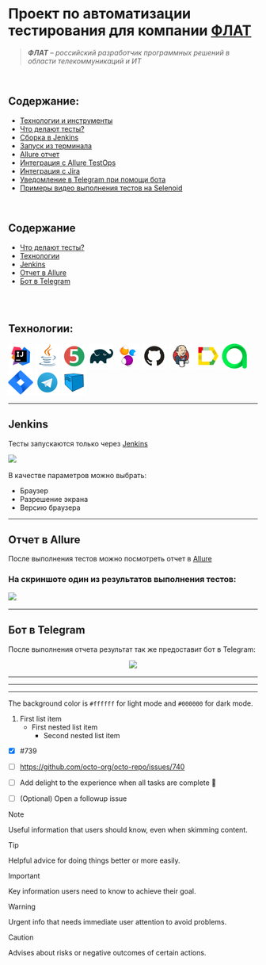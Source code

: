 # Проект по автоматизации тестирования для компании [ФЛАТ](https://flat-soft.ru/)
> _**ФЛАТ** – российский разработчик программных решений в области телекоммуникаций и ИТ_

</br>

## Содержание:
* <a href="#tools">Технологии и инструменты</a>
* <a href="#tests">Что делают тесты?</a>
* <a href="#jenkins">Сборка в Jenkins</a>
* <a href="#console">Запуск из терминала</a>
* <a href="#allure">Allure отчет</a>
* <a href="#allure-testops">Интеграция с Allure TestOps</a>
* <a href="#jira">Интеграция с Jira</a>
* <a href="#telegram">Уведомление в Telegram при помощи бота</a>
* <a href="#video">Примеры видео выполнения тестов на Selenoid</a>
</br>


## Содержание
* <a href="#tests">Что делают тесты?</a>
* <a href="#tools">Технологии</a>
* <a href="#jenkins">Jenkins</a>
* <a href="#allure">Отчет в Allure</a>
* <a href="#telegramBot">Бот в Telegram</a>
##
</br>




<a id="tools"></a>
## Технологии:

<p align="left">  
<a href="https://www.jetbrains.com/idea"><img src="img/icons/Intelij_IDEA.svg" width="50" height="50"   alt="Intellij IDEA"/></a>  
<a href="https://www.java.com"><img src="img/icons/Java.svg" width="50" height="50"                     alt="Java"/></a>  
<a href="https://junit.org/junit5"><img src="img/icons/JUnit5.svg" width="50" height="50"               alt="JUnit 5"/></a>  
<a href="https://gradle.org"><img src="img/icons/Gradle.svg" width="50" height="50"                     alt="Gradle"/></a>  
<a href="https://selenide.org"><img src="img/icons/Selenide.svg" width="50" height="50"                 alt="Selenide"/></a>
<a href="https://github.com"><img src="img/icons/Github.svg" width="50" height="50"                     alt="Github"/></a>   
<a href="https://www.jenkins.io"><img src="img/icons/Jenkins.svg" width="50" height="50"                alt="Jenkins"/></a>  
<a href="https://allurereport.org"><img src="img/icons/Allure.svg" width="50" height="50"               alt="Allure"/></a>  
<a href="https://qameta.io"><img src="img/icons/AllureTestOps.svg" width="50" height="50"               alt="Allure TestOps"/></a>
<a href="https://www.atlassian.com/software/jira"><img src="img/icons/Jira.svg" width="50" height="50"   alt="Jira"/></a>
<a href="https://telegram.org/"><img src="img/icons/Telegram.svg" width="50" height="50"                alt="Telegram"/></a>
<a href="https://aerokube.com/selenoid"><img src="img/icons/Selenoid.svg" width="50" height="50"        alt="Selenoid"/></a>  
</p>
 
 
---
<a id="jenkins"></a>
## <a name="Jenkins">**Jenkins**</a>

Тесты запускаются только через [Jenkins](https://jenkins.autotests.cloud/job/qa_homework_14_jenkins_crowdtesting_project/)  

<img src="images/Jenkins.png" width="900">

В качестве параметров можно выбрать:  
- Браузер
- Разрешение экрана
- Версию браузера

---

<a id="allure"></a>
## <a name="Отчет в Allure">**Отчет в Allure**</a>

После выполнения тестов можно посмотреть отчет в [Allure](https://jenkins.autotests.cloud/job/qa_homework_14_jenkins_crowdtesting_project/allure/)
### На скриншоте один из результатов выполнения тестов:

<img src="images/AllureReport.png" width="900">

---

<a id="telegramBot"></a>
## <a name="Бот в Telegram">**Бот в Telegram**</a>

После выполнения отчета результат так же предоставит бот в Telegram:
<p align="center">
    <img src="images/TelegramBot.png">
</p>




---
---
---



The background color is `#ffffff` for light mode and `#000000` for dark mode.

1. First list item
   - First nested list item
     - Second nested list item


- [x] #739
- [ ] https://github.com/octo-org/octo-repo/issues/740
- [ ] Add delight to the experience when all tasks are complete :tada:
- [ ] \(Optional) Open a followup issue


> [!NOTE]
> Useful information that users should know, even when skimming content.

> [!TIP]
> Helpful advice for doing things better or more easily.

> [!IMPORTANT]
> Key information users need to know to achieve their goal.

> [!WARNING]
> Urgent info that needs immediate user attention to avoid problems.

> [!CAUTION]
> Advises about risks or negative outcomes of certain actions.







